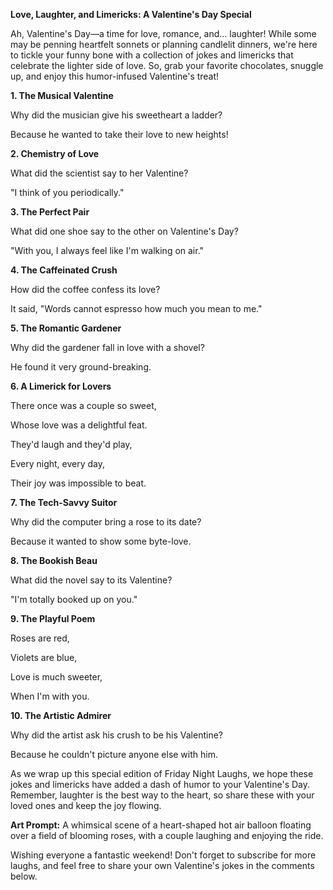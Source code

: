 **Love, Laughter, and Limericks: A Valentine's Day Special**

Ah, Valentine's Day—a time for love, romance, and... laughter! While some may be penning heartfelt sonnets or planning candlelit dinners, we're here to tickle your funny bone with a collection of jokes and limericks that celebrate the lighter side of love. So, grab your favorite chocolates, snuggle up, and enjoy this humor-infused Valentine's treat!

**1. The Musical Valentine**

Why did the musician give his sweetheart a ladder?

Because he wanted to take their love to new heights!

**2. Chemistry of Love**

What did the scientist say to her Valentine?

"I think of you periodically."

**3. The Perfect Pair**

What did one shoe say to the other on Valentine's Day?

"With you, I always feel like I'm walking on air."

**4. The Caffeinated Crush**

How did the coffee confess its love?

It said, "Words cannot espresso how much you mean to me."

**5. The Romantic Gardener**

Why did the gardener fall in love with a shovel?

He found it very ground-breaking.

**6. A Limerick for Lovers**

There once was a couple so sweet,

Whose love was a delightful feat.

They'd laugh and they'd play,

Every night, every day,

Their joy was impossible to beat.

**7. The Tech-Savvy Suitor**

Why did the computer bring a rose to its date?

Because it wanted to show some byte-love.

**8. The Bookish Beau**

What did the novel say to its Valentine?

"I'm totally booked up on you."

**9. The Playful Poem**

Roses are red,

Violets are blue,

Love is much sweeter,

When I'm with you.

**10. The Artistic Admirer**

Why did the artist ask his crush to be his Valentine?

Because he couldn't picture anyone else with him.

As we wrap up this special edition of Friday Night Laughs, we hope these jokes and limericks have added a dash of humor to your Valentine's Day. Remember, laughter is the best way to the heart, so share these with your loved ones and keep the joy flowing.

**Art Prompt:** A whimsical scene of a heart-shaped hot air balloon floating over a field of blooming roses, with a couple laughing and enjoying the ride.

Wishing everyone a fantastic weekend! Don't forget to subscribe for more laughs, and feel free to share your own Valentine's jokes in the comments below. 
